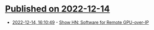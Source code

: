 # [Published on 2022-12-14](index.md)

* [2022-12-14, 16:10:49](https://news.ycombinator.com/item?id=33985550) - [Show HN: Software for Remote GPU-over-IP](https://github.com/Juice-Labs/Juice-Labs/wiki)
